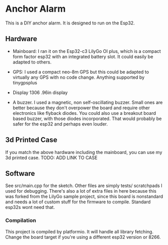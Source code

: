 # Anchor Alarm

This is a DIY anchor alarm. It is designed to run on the Esp32.


## Hardware

* Mainboard: I ran it on the Esp32-c3 LilyGo OI plus, which is a compact form factor esp32 with an integrated battery slot. It could easily be adapted to others.

* GPS: I used a compact neo-8m GPS but this could be adapted to virtually any GPS with no code change. Anything supported by tinygpsplus

* Display 1306 .96in display

* A buzzer. I used a magnetic, non self-oscillating buzzer. Small ones are better because they don't overpower the board and require other electronics like flyback diodes. You could also use a breakout board based buzzer, with those diodes incorporated. That would probably be safer for the esp32 and perhaps even louder. 


## 3d Printed Case

If you match the above hardware including the mainboard, you can use my 3d printed case. TODO: ADD LINK TO CASE

## Software

See src/main.cpp for the sketch. Other files are simply tests/ scratchpads I used for debugging. There's also a lot of extra files in here because this was forked from the LilyGo sample project, since this board is nonstandard and needs a lot of custom stuff for the firmware to compile. Standard esp32s wont need that. 

### Compilation

This project is compiled by platformio. It will handle all library fetching. Change the board target if you're using a different esp32 version or 8266. 